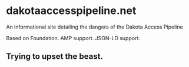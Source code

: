 # dakotaaccesspipeline.net
An informational site detailing the dangers of the Dakota Access Pipeline

Based on Foundation.
AMP support.
JSON-LD support.

## Trying to upset the beast.
